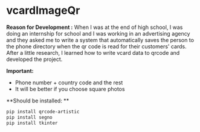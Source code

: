 # vcardImageQr

**Reason for Development :** 
When I was at the end of high school, I was doing an internship for school and I was working in an advertising agency and they asked me to write a system that automatically saves the person to the phone directory when the qr code is read for their customers' cards. After a little research, I learned how to write vcard data to qrcode and developed the project.

**Important:**
- Phone number + country code and the rest
- It will be better if you choose square photos



**Should be installed: **
```bash
pip install qrcode-artistic
pip install segno
pip install tkinter
```
